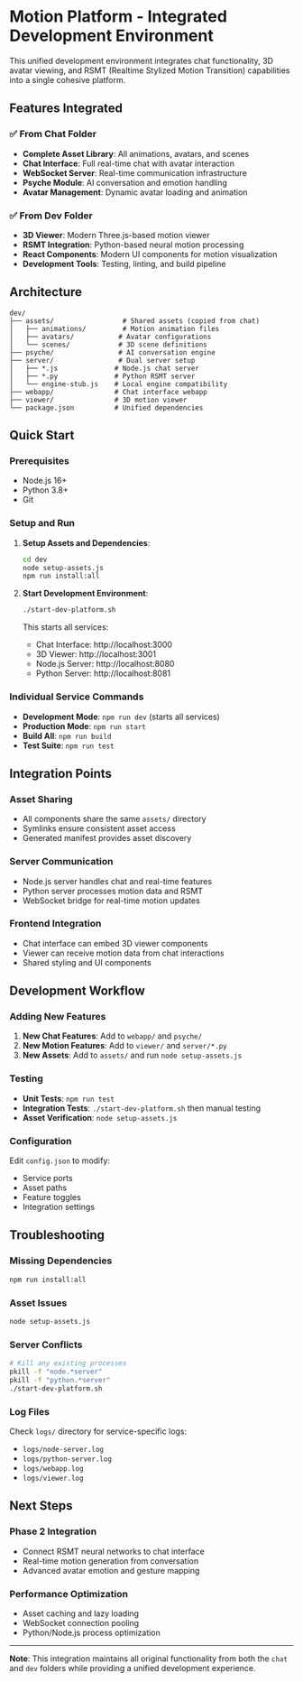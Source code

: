 # Motion Platform - Integrated Development Environment

This unified development environment integrates chat functionality, 3D avatar viewing, and RSMT (Realtime Stylized Motion Transition) capabilities into a single cohesive platform.

## Features Integrated

### ✅ From Chat Folder
- **Complete Asset Library**: All animations, avatars, and scenes
- **Chat Interface**: Full real-time chat with avatar interaction
- **WebSocket Server**: Real-time communication infrastructure  
- **Psyche Module**: AI conversation and emotion handling
- **Avatar Management**: Dynamic avatar loading and animation

### ✅ From Dev Folder
- **3D Viewer**: Modern Three.js-based motion viewer
- **RSMT Integration**: Python-based neural motion processing
- **React Components**: Modern UI components for motion visualization
- **Development Tools**: Testing, linting, and build pipeline

## Architecture

```
dev/
├── assets/                 # Shared assets (copied from chat)
│   ├── animations/         # Motion animation files
│   ├── avatars/           # Avatar configurations  
│   └── scenes/            # 3D scene definitions
├── psyche/                # AI conversation engine
├── server/                # Dual server setup
│   ├── *.js              # Node.js chat server
│   ├── *.py              # Python RSMT server
│   └── engine-stub.js    # Local engine compatibility
├── webapp/               # Chat interface webapp
├── viewer/               # 3D motion viewer
└── package.json          # Unified dependencies
```

## Quick Start

### Prerequisites
- Node.js 16+
- Python 3.8+
- Git

### Setup and Run

1. **Setup Assets and Dependencies**:
   ```bash
   cd dev
   node setup-assets.js
   npm run install:all
   ```

2. **Start Development Environment**:
   ```bash
   ./start-dev-platform.sh
   ```

   This starts all services:
   - Chat Interface: http://localhost:3000
   - 3D Viewer: http://localhost:3001  
   - Node.js Server: http://localhost:8080
   - Python Server: http://localhost:8081

### Individual Service Commands

- **Development Mode**: `npm run dev` (starts all services)
- **Production Mode**: `npm run start` 
- **Build All**: `npm run build`
- **Test Suite**: `npm run test`

## Integration Points

### Asset Sharing
- All components share the same `assets/` directory
- Symlinks ensure consistent asset access
- Generated manifest provides asset discovery

### Server Communication
- Node.js server handles chat and real-time features
- Python server processes motion data and RSMT
- WebSocket bridge for real-time motion updates

### Frontend Integration  
- Chat interface can embed 3D viewer components
- Viewer can receive motion data from chat interactions
- Shared styling and UI components

## Development Workflow

### Adding New Features

1. **New Chat Features**: Add to `webapp/` and `psyche/`
2. **New Motion Features**: Add to `viewer/` and `server/*.py`
3. **New Assets**: Add to `assets/` and run `node setup-assets.js`

### Testing

- **Unit Tests**: `npm run test`
- **Integration Tests**: `./start-dev-platform.sh` then manual testing
- **Asset Verification**: `node setup-assets.js`

### Configuration

Edit `config.json` to modify:
- Service ports
- Asset paths  
- Feature toggles
- Integration settings

## Troubleshooting

### Missing Dependencies
```bash
npm run install:all
```

### Asset Issues
```bash
node setup-assets.js
```

### Server Conflicts
```bash
# Kill any existing processes
pkill -f "node.*server"
pkill -f "python.*server"
./start-dev-platform.sh
```

### Log Files
Check `logs/` directory for service-specific logs:
- `logs/node-server.log`
- `logs/python-server.log`
- `logs/webapp.log`
- `logs/viewer.log`

## Next Steps

### Phase 2 Integration
- Connect RSMT neural networks to chat interface
- Real-time motion generation from conversation
- Advanced avatar emotion and gesture mapping

### Performance Optimization
- Asset caching and lazy loading
- WebSocket connection pooling
- Python/Node.js process optimization

---

**Note**: This integration maintains all original functionality from both the `chat` and `dev` folders while providing a unified development experience.
